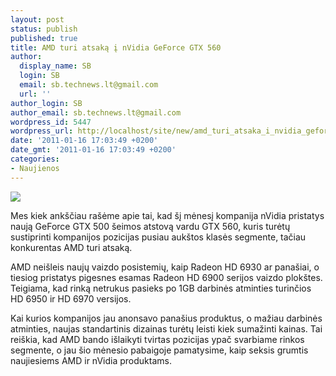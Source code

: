 ```yaml
---
layout: post
status: publish
published: true
title: AMD turi atsaką į nVidia GeForce GTX 560
author:
  display_name: SB
  login: SB
  email: sb.technews.lt@gmail.com
  url: ''
author_login: SB
author_email: sb.technews.lt@gmail.com
wordpress_id: 5447
wordpress_url: http://localhost/site/new/amd_turi_atsaka_i_nvidia_geforce_gtx_560/
date: '2011-01-16 17:03:49 +0200'
date_gmt: '2011-01-16 17:03:49 +0200'
categories:
- Naujienos
---
```

<div class="imgright"><img src="http://technews.lt/upload/amd-hd-6950-video-card.jpg"  /></div>
<p>Mes kiek ankščiau rašėme apie tai, kad šį mėnesį kompanija nVidia pristatys naują GeForce GTX 500 šeimos atstovą vardu GTX 560, kuris turėtų sustiprinti kompanijos pozicijas pusiau aukštos klasės segmente, tačiau konkurentas AMD turi atsaką.</p>
<p>AMD neišleis naujų vaizdo posistemių, kaip Radeon HD 6930 ar panašiai, o tiesiog pristatys pigesnes esamas Radeon HD 6900 serijos vaizdo plokštes. Teigiama, kad rinką netrukus pasieks po 1GB darbinės atminties turinčios HD 6950 ir HD 6970 versijos.</p>
<p>Kai kurios kompanijos jau anonsavo panašius produktus, o mažiau darbinės atminties, naujas standartinis dizainas turėtų leisti kiek sumažinti kainas. Tai reiškia, kad AMD bando išlaikyti tvirtas pozicijas ypač svarbiame rinkos segmente, o jau šio mėnesio pabaigoje pamatysime, kaip seksis grumtis naujiesiems AMD ir nVidia produktams.<br /></p>
